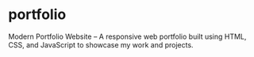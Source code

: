 # portfolio
Modern Portfolio Website – A responsive web portfolio built using HTML, CSS, and JavaScript to showcase my work and projects.
